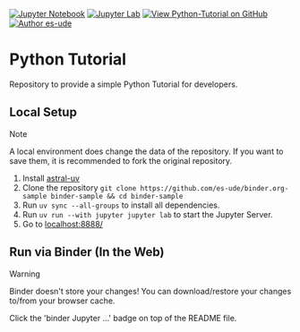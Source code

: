 [![Jupyter Notebook](https://img.shields.io/badge/binder-Jupyter%20Notebook-blue.svg)](https://mybinder.org/v2/gh/es-ude/Python-Tutorial/main?urlpath=/tree/tutorial.ipynb)
[![Jupyter Lab](https://img.shields.io/badge/binder-Juypter%20Lab-blue.svg)](https://mybinder.org/v2/gh/es-ude/Python-Tutorial/main?urlpath=/lab/tree/tutorial.ipynb)
[![View Python-Tutorial on GitHub](https://img.shields.io/github/stars/es-ude/Python-Tutorial?color=232323&label=Python-Tutorial&logo=github&labelColor=232323)](https://github.com/es-ude/Python-Tutorial)
[![Author es-ude](https://img.shields.io/badge/es-ude-b820f9?labelColor=b820f9&logo=githubsponsors&logoColor=fff)](https://github.com/es-ude)

# Python Tutorial

Repository to provide a simple Python Tutorial for developers.

## Local Setup

> [!NOTE]
> A local environment does change the data of the repository.
> If you want to save them, it is recommended to fork the original repository.

1. Install [astral-uv](https://docs.astral.sh/uv/getting-started/installation/)
2. Clone the repository `git clone https://github.com/es-ude/binder.org-sample binder-sample && cd binder-sample`
3. Run `uv sync --all-groups` to install all dependencies.
4. Run `uv run --with jupyter jupyter lab` to start the Jupyter Server.
5. Go to [localhost:8888/](http://localhost:8888/)

## Run via Binder (In the Web)

> [!WARNING]
> Binder doesn't store your changes!
> You can download/restore your changes to/from your browser cache.

Click the 'binder Jupyter ...' badge on top of the README file.
